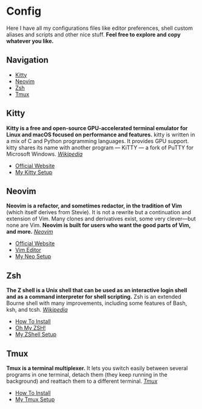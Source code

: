 
# Config
Here I have all my configurations files like editor preferences, shell custom aliases and scripts and other nice stuff. **Feel free to explore and copy whatever you like.**

## Navigation
- [Kitty](https://github.com/mr-ema/dotfiles/tree/main/config#Kitty)
- [Neovim](https://github.com/mr-ema/dotfiles/tree/main/config#neovim)
- [Zsh](https://github.com/mr-ema/dotfiles/tree/main/config#zsh)
- [Tmux](https://github.com/mr-ema/dotfiles/tree/main/config#tmux)

## Kitty
**Kitty is a free and open-source GPU-accelerated terminal emulator for Linux and macOS focused on performance and features.** kitty is written in a mix of C and Python programming languages. It provides GPU support. kitty shares its name with another program — KiTTY — a fork of PuTTY for Microsoft Windows. [_Wikipedia_](https://en.wikipedia.org/wiki/Kitty_(terminal_emulator))

- [Official Website](https://sw.kovidgoyal.net/kitty/)
- [My Kitty Setup](https://github.com/mr-ema/dotfiles/tree/main/config/kitty#readme)


## Neovim
**Neovim is a refactor, and sometimes redactor, in the tradition of Vim** (which itself derives from Stevie). It is not a rewrite but a continuation and extension of Vim. Many clones and derivatives exist, some very clever—but none are Vim. **Neovim is built for users who want the good parts of Vim, and more.** [_Neovim_](https://neovim.io/charter/)

- [Official Website](https://neovim.io/)
- [Vim Editor](https://www.vim.org/)
- [My Neo Setup](https://github.com/mr-ema/dotfiles/tree/main/config/nvim#readme)

## Zsh
**The Z shell is a Unix shell that can be used as an interactive login shell and as a command interpreter for shell scripting.** Zsh is an extended Bourne shell with many improvements, including some features of Bash, ksh, and tcsh. [_Wikipedia_](https://en.wikipedia.org/wiki/Z_shell)

- [How To Install](https://github.com/ohmyzsh/ohmyzsh/wiki/Installing-ZSH)
- [Oh My ZSH!](https://ohmyz.sh/)
- [My ZShell Setup](https://github.com/mr-ema/dotfiles/tree/main/config/zsh#readme)

## Tmux
**Tmux is a terminal multiplexer.** It lets you switch easily between several programs in one terminal, detach them (they keep running in the background) and reattach them to a different terminal. [_Tmux_](https://github.com/tmux/tmux/wiki)

- [How To Install](https://github.com/tmux/tmux/wiki/Installing)
- [My Tmux Setup](https://github.com/mr-ema/dotfiles/tree/main/config/tmux)


